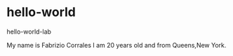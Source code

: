 # hello-world
hello-world-lab


My name is Fabrizio Corrales I am 20 years old and from Queens,New York.
